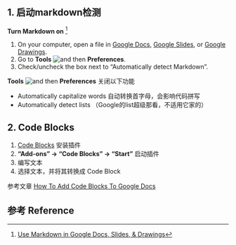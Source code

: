



## 1. 启动markdown检测

**Turn Markdown on** [^1]

1. On your computer, open a file in [Google Docs](https://docs.google.com/document/), [Google Slides](https://docs.google.com/presentation/), or [Google Drawings](https://docs.google.com/drawings/).
2. Go to **Tools** ![and then](https://lh3.googleusercontent.com/3_l97rr0GvhSP2XV5OoCkV2ZDTIisAOczrSdzNCBxhIKWrjXjHucxNwocghoUa39gw=w36-h36) **Preferences**.
3. Check/uncheck the box next to “Automatically detect Markdown”.

 **Tools** ![and then](https://lh3.googleusercontent.com/3_l97rr0GvhSP2XV5OoCkV2ZDTIisAOczrSdzNCBxhIKWrjXjHucxNwocghoUa39gw=w36-h36) **Preferences** 关闭以下功能

- Automatically capitalize words 自动转换首字母，会影响代码拼写
- Automatically  detect lists  （Google的list超级那看，不适用它家的）



## 2. Code Blocks

1. [Code Blocks](https://workspace.google.com/marketplace/app/code_blocks/100740430168) 安装插件
2.  **“Add-ons” -> “Code Blocks” -> “Start”**  启动插件
3. 编写文本
4. 选择文本，并将其转换成 Code Block

参考文章 [How To Add Code Blocks To Google Docs](https://theproductiveengineer.net/how-to-add-code-blocks-to-google-docs/)



## 参考 Reference

[^1]: [Use Markdown in Google Docs, Slides, & Drawings](https://support.google.com/docs/answer/12014036?hl=en)

